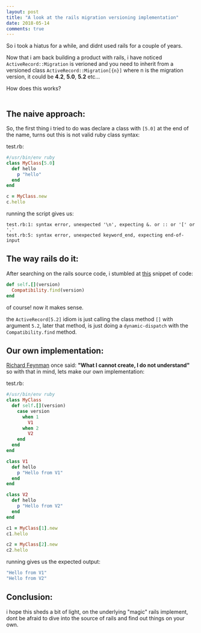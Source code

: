 ```yaml
---
layout: post
title: "A look at the rails migration versioning implementation"
date: 2018-05-14
comments: true
---
```


<p class="intro"><span class="dropcap">S</span>o i took a hiatus for a while, and didnt used rails for a couple of years.</p>

Now that i am back building a product with rails, i have noticed `ActiveRecord::Migration` is verioned and you need to inherit from a versioned class `ActiveRecord::Migration[{n}]` where n is the migration version, it could be **4.2**, **5.0**, **5.2** etc...

How does this works?
<br />
<br />

## The naive approach:
So, the first thing i tried to do was declare a class with `[5.0]` at the end of the name, turns out this is not valid ruby class syntax:

test.rb:
```ruby
#/usr/bin/env ruby
class MyClass[5.0]
  def hello
    p "hello"
  end
end

c = MyClass.new
c.hello
```

running the script gives us:

```
test.rb:1: syntax error, unexpected '\n', expecting &. or :: or '[' or '.'
test.rb:5: syntax error, unexpected keyword_end, expecting end-of-input
``` 

## The way rails do it:

After searching on the rails source code, i stumbled at [this](https://github.com/rails/rails/blob/master/activerecord/lib/active_record/migration.rb#L536) snippet of code:

```ruby
def self.[](version)
  Compatibility.find(version)
end
```

of course! now it makes sense.

the `ActiveRecord[5.2]` idiom is just calling the class method `[]` with argument `5.2`,
later that method, is just doing a `dynamic-dispatch` with the `Compatibility.find` method.

## Our own implementation:
[Richard Feynman](https://en.wikipedia.org/wiki/Richard_Feynman) once said: **"What I cannot create, I do not understand"** so with that in mind, lets make our own implementation:

test.rb:
```ruby
#/usr/bin/env ruby
class MyClass
  def self.[](version)
    case version
      when 1
        V1
      when 2
        V2
    end
  end
end

class V1
  def hello
    p "Hello from V1"
  end
end

class V2
  def hello
    p "Hello from V2"
  end
end

c1 = MyClass[1].new
c1.hello

c2 = MyClass[2].new
c2.hello
```

running gives us the expected output:

```ruby
"Hello from V1"
"Hello from V2"
```

## Conclusion:
i hope this sheds a bit of light, on the underlying "magic" rails implement, dont be afraid to dive into the source of rails and find out things on your own.

